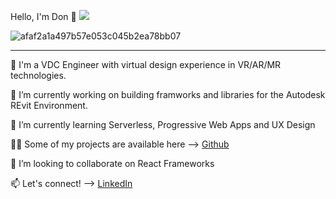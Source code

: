 Hello, I'm Don 👋 ![](https://komarev.com/ghpvc/?username=donppyl)  

![afaf2a1a497b57e053c045b2ea78bb07](https://user-images.githubusercontent.com/72129905/96364036-4bfba580-1149-11eb-9f9a-f6be9e524ddb.gif)

______________________________________________________________________________________________________________________________________________________________________________


🏫 I'm a VDC Engineer with virtual design experience in VR/AR/MR technologies.

🔭 I’m currently working on building framworks and libraries for the Autodesk REvit Environment.

🌱 I’m currently learning Serverless, Progressive Web Apps and UX Design

👨‍💻 Some of my projects are available here --> [Github](https://github.com/donppyl?tab=repositories)

👯 I’m looking to collaborate on React Frameworks 

📫 Let's connect! --> [LinkedIn](https://www.linkedin.com/in/donppyl/)





